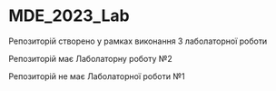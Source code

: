 # MDE_2023_Lab
Репозиторій створено у рамках виконання 3 лаболаторної роботи

Репозиторій має Лаболаторну роботу №2

Репозиторій не має Лаболаторної роботи №1
